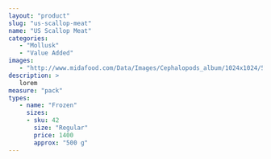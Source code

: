 ```yaml
---
layout: "product"
slug: "us-scallop-meat"
name: "US Scallop Meat"
categories:
   - "Mollusk"
   - "Value Added"
images:
   - "http://www.midafood.com/Data/Images/Cephalopods_album/1024x1024/54acdb77e60ec196.jpg"
description: >
   lorem
measure: "pack"
types: 
   - name: "Frozen"
     sizes: 
     - sku: 42
       size: "Regular"
       price: 1400
       approx: "500 g"
---
```

